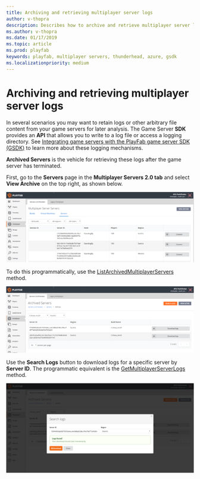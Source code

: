 ```yaml
---
title: Archiving and retrieving multiplayer server logs
author: v-thopra
description: Describes how to archive and retrieve multiplayer server logs.
ms.author: v-thopra
ms.date: 01/17/2019
ms.topic: article
ms.prod: playfab
keywords: playfab, multiplayer servers, thunderhead, azure, gsdk
ms.localizationpriority: medium
---
```


# Archiving and retrieving multiplayer server logs

In several scenarios you may want to retain logs or other arbitrary file content from your game servers for later analysis. The Game Server **SDK** provides an **API** that allows you to write to a log file or access a logging directory. See [Integrating game servers with the PlayFab game server SDK (GSDK)](integrating-game-servers-with-gsdk.md) to learn more about these logging mechanisms.

**Archived Servers** is the vehicle for retrieving these logs after the game server has terminated.

First, go to the **Servers** page in the **Multiplayer Servers 2.0 tab** and select **View Archive** on the top right, as shown below.

![Multiplayer - Servers - View Archive](media/tutorials/multiplayer-servers-view-archive.png)

To do this programmatically, use the [ListArchivedMultiplayerServers](xref:titleid.playfabapi.com.multiplayer.multiplayerserver.listarchivedmultiplayerservers) method.

![Multiplayer - Servers - Archived Servers list](media/tutorials/multiplayer-archived-servers-list.png)

Use the **Search Logs** button to download logs for a specific server by **Server ID**. The programmatic equivalent is the [GetMultiplayerServerLogs](xref:titleid.playfabapi.com.multiplayer.multiplayerserver.getmultiplayerserverlogs) method.

![Multiplayer - Servers - Search logs](media/tutorials/multiplayer-servers-search-logs.png)
